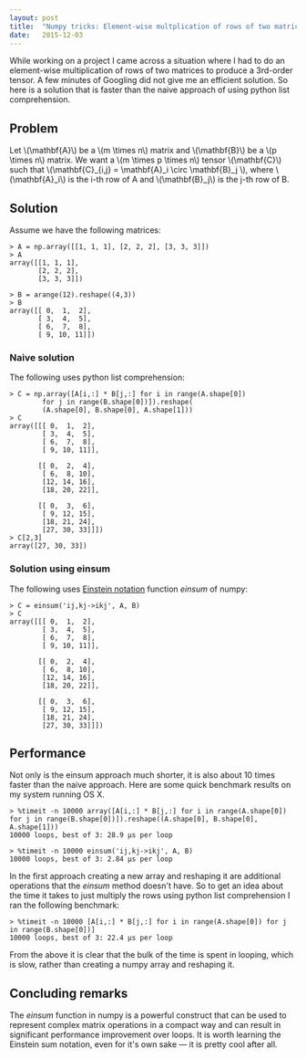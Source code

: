 ```yaml
---
layout: post
title:  "Numpy tricks: Element-wise multplication of rows of two matrices" 
date:   2015-12-03
---
```


While working on a project I came across a situation where I had to do an element-wise 
multiplication of rows of two matrices to produce a 3rd-order tensor. A few minutes of
Googling did not give me an efficient solution. So here is a solution that is faster
than the naive approach of using python list comprehension.

## Problem
Let \\(\mathbf{A}\\) be a \\(m \times n\\) matrix and \\(\mathbf{B}\\) be a \\(p \times n\\) matrix.
We want a \\(m \times p \times n\\) tensor \\(\mathbf{C}\\) such that 
\\(\mathbf{C}\_{i,j} = \mathbf{A}\_i \circ \mathbf{B}\_j \\),
where \\(\mathbf{A}\_i\\) is the i-th row of A and \\(\mathbf{B}\_j\\) is the j-th row of B.

## Solution
Assume we have the following matrices:

    > A = np.array([[1, 1, 1], [2, 2, 2], [3, 3, 3]])
    > A
    array([[1, 1, 1],
           [2, 2, 2],
           [3, 3, 3]])

    > B = arange(12).reshape((4,3))
    > B
    array([[ 0,  1,  2],
           [ 3,  4,  5],
           [ 6,  7,  8],
           [ 9, 10, 11]])

### Naive solution 
The following uses python list comprehension:

    > C = np.array([A[i,:] * B[j,:] for i in range(A.shape[0]) 
            for j in range(B.shape[0])]).reshape(
            (A.shape[0], B.shape[0], A.shape[1]))
    > C
    array([[[ 0,  1,  2],
            [ 3,  4,  5],
            [ 6,  7,  8],
            [ 9, 10, 11]],

           [[ 0,  2,  4],
            [ 6,  8, 10],
            [12, 14, 16],
            [18, 20, 22]],

           [[ 0,  3,  6],
            [ 9, 12, 15],
            [18, 21, 24],
            [27, 30, 33]]])       
    > C[2,3]
    array([27, 30, 33])

### Solution using einsum
The following uses [Einstein notation](https://en.wikipedia.org/wiki/Einstein_notation) function
*einsum* of numpy:

    > C = einsum('ij,kj->ikj', A, B)
    > C 
    array([[[ 0,  1,  2],
            [ 3,  4,  5],
            [ 6,  7,  8],
            [ 9, 10, 11]],

           [[ 0,  2,  4],
            [ 6,  8, 10],
            [12, 14, 16],
            [18, 20, 22]],

           [[ 0,  3,  6],
            [ 9, 12, 15],
            [18, 21, 24],
            [27, 30, 33]]])       

## Performance
Not only is the einsum approach much shorter, it is also about 10 times faster than the
naive approach. Here are some quick benchmark results on my system running OS X.

    > %timeit -n 10000 array([A[i,:] * B[j,:] for i in range(A.shape[0]) for j in range(B.shape[0])]).reshape((A.shape[0], B.shape[0], A.shape[1]))
    10000 loops, best of 3: 28.9 µs per loop

    > %timeit -n 10000 einsum('ij,kj->ikj', A, B)
    10000 loops, best of 3: 2.84 µs per loop

In the first approach creating a new array and reshaping it are additional operations that the *einsum*
method doesn't have. So to get an idea about the time it takes to just multiply the rows using
python list comprehension I ran the following benchmark:

    > %timeit -n 10000 [A[i,:] * B[j,:] for i in range(A.shape[0]) for j in range(B.shape[0])]
    10000 loops, best of 3: 22.4 µs per loop

From the above it is clear that the bulk of the time is spent in looping, which is slow,
rather than creating a numpy array and reshaping it.

## Concluding remarks
The *einsum* function in numpy is a powerful construct that can be used
to represent complex matrix operations in a compact way and can result
in significant performance improvement over loops. It is
worth learning the Einstein sum notation, even for it's own sake &mdash; it 
is pretty cool after all.
